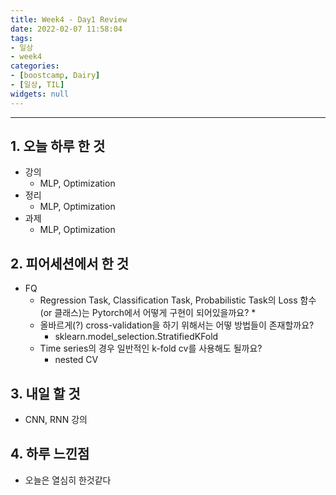 ```yaml
---
title: Week4 - Day1 Review
date: 2022-02-07 11:58:04
tags:
- 일상
- week4
categories:
- [boostcamp, Dairy]
- [일상, TIL]
widgets: null
---
```

***
## 1. 오늘 하루 한 것
* 강의
  * MLP, Optimization
* 정리
  * MLP, Optimization
* 과제
  * MLP, Optimization

## 2. 피어세션에서 한 것
* FQ
  * Regression Task, Classification Task, Probabilistic Task의 Loss 함수(or 클래스)는 Pytorch에서 어떻게 구현이 되어있을까요?
    * 
  * 올바르게(?) cross-validation을 하기 위해서는 어떻 방법들이 존재할까요?
    * sklearn.model_selection.StratifiedKFold
  * Time series의 경우 일반적인 k-fold cv를 사용해도 될까요?
    * nested CV

## 3. 내일 할 것
* CNN, RNN 강의

## 4. 하루 느낀점
* 오늘은 열심히 한것같다
